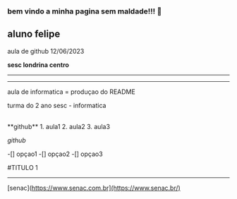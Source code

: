 ### bem vindo a minha pagina sem maldade!!! 👋

<h2> aluno felipe </h2>

aula de github 12/06/2023

<b> sesc londrina centro </b>

<hr>
<hr>

aula de informatica = produçao do README

turma do 2 ano sesc - informatica

<br>
**github**
1. aula1
2. aula2
3. aula3

_github_

-[] opçao1
-[] opçao2
-[] opçao3

#TITULO 1
***
[senac](https://www.senac.com.br](https://www.senac.br/)



<!--
**felipesemmaldade/felipesemmaldade** is a ✨ _special_ ✨ repository because its `README.md` (this file) appears on your GitHub profile.

Here are some ideas to get you started:

- 🔭 I’m currently working on ...
- 🌱 I’m currently learning ...
- 👯 I’m looking to collaborate on ...
- 🤔 I’m looking for help with ...
- 💬 Ask me about ...
- 📫 How to reach me: ...
- 😄 Pronouns: ...
- ⚡ Fun fact: ...
-->
